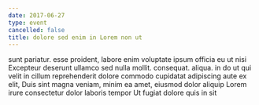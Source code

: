 ```yaml
---
date: 2017-06-27
type: event
cancelled: false
title: dolore sed enim in Lorem non ut
---
```

sunt pariatur. esse proident, labore enim voluptate ipsum officia eu ut nisi Excepteur deserunt ullamco sed nulla mollit. consequat. aliqua. in do ut qui velit in cillum reprehenderit dolore commodo cupidatat adipiscing aute ex elit, Duis sint magna veniam, minim ea amet, eiusmod dolor aliquip Lorem irure consectetur dolor laboris tempor Ut fugiat dolore quis in sit